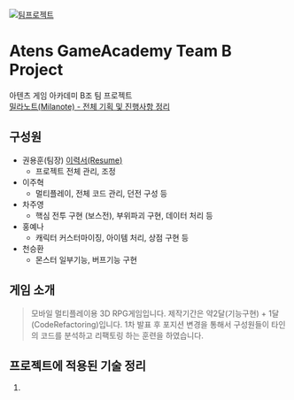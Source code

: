 [![팀프로젝트](http://img.youtube.com/vi/AjfSB3DkwkE/0.jpg)](https://youtu.be/AjfSB3DkwkE)

# Atens GameAcademy Team B Project
아텐츠 게임 아카데미 B조 팀 프로젝트<br>
[밀라노트(Milanote) - 전체 기획 및 진행사항 정리](https://app.milanote.com/1O8X0x10HN5E4X?p=wspKgn1E0uS)

## 구성원
* 권용훈(팀장) [이력서(Resume)](https://shimmering-fibre-cb8.notion.site/Dev_YH-resume-0b9fce7125684f229fa313cc444d3f6f)
  - 프로젝트 전체 관리, 조정
* 이주혁
  - 멀티플레이, 전체 코드 관리, 던전 구성 등
* 차주영
  - 핵심 전투 구현 (보스전), 부위파괴 구현, 데이터 처리 등
* 홍예나
  - 캐릭터 커스터마이징, 아이템 처리, 상점 구현 등
* 천승환
  - 몬스터 일부기능, 버프기능 구현

## 게임 소개
> 모바일 멀티플레이용 3D RPG게임입니다.
> 제작기간은 약2달(기능구현) + 1달(CodeRefactoring)입니다.
> 1차 발표 후 포지션 변경을 통해서 구성원들이 타인의 코드를 분석하고 리팩토링 하는 훈련을 하였습니다.

## 프로젝트에 적용된 기술 정리
1. 
